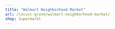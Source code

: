 ```yaml
---
title: "Walmart Neighborhood Market"
url: /locust-grove/walmart-neighborhood-market/
shop: Supermarkt
---
```

